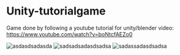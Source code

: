 # Unity-tutorialgame
Game done by following a youtube tutorial for unity/blender
video: https://www.youtube.com/watch?v=boNtcfAEZo0

![asdasdsadasda](https://user-images.githubusercontent.com/61183450/231156236-004274c4-c408-48f3-82a2-5483e2c66f8f.png)
![sadsadsadasdsadsa](https://user-images.githubusercontent.com/61183450/231156238-28f86965-0653-48b8-b465-2eb4ac05eb6f.png)
![sadassadasdsadsa](https://user-images.githubusercontent.com/61183450/231156242-98bb5312-c21f-40bc-85d8-18d161be1c98.png)
